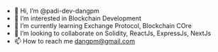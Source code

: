 - 👋 Hi, I’m @padi-dev-dangpm
- 👀 I’m interested in Blockchain Development
- 🌱 I’m currently learning Exchange Protocol, Blockchain COre
- 💞️ I’m looking to collaborate on Solidity, ReactJs, ExpressJs, NextJs
- 📫 How to reach me dangpm@gmail.com

<!---
padi-dev-dangpm/padi-dev-dangpm is a ✨ special ✨ repository because its `README.md` (this file) appears on your GitHub profile.
You can click the Preview link to take a look at your changes.
--->

